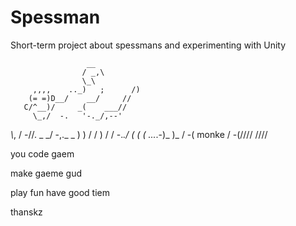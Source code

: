 # Spessman
Short-term project about spessmans and experimenting with Unity

                     __
                    / _,\
                    \_\
         ,,,,    .._)   ;      /)
        (= =)D__/    __/     //
       C/^__)/     _(    ___//
         \_,/  -.   '-._/,--'
   _\\_,  /           -//.
    \_ \_/  -,._ _     ) )
      \/    /    )    / /
      \-._./    (    ( (
                 \..._.-)\_
                  )\_ / -(
       monke     / -(////
                ////
                
you 
code gaem

make gaeme gud

play fun have good tiem

thanskz
